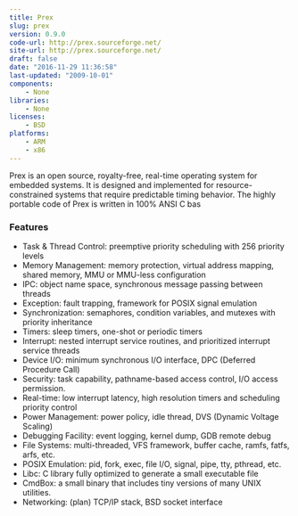 ```yaml
---
title: Prex
slug: prex
version: 0.9.0
code-url: http://prex.sourceforge.net/
site-url: http://prex.sourceforge.net/
draft: false
date: "2016-11-29 11:36:58"
last-updated: "2009-10-01"
components:
    - None
libraries:
    - None
licenses:
    - BSD
platforms:
    - ARM
    - x86
---
```



Prex is an open source, royalty-free, real-time operating system for embedded systems. It is designed and implemented for resource-constrained systems that require predictable timing behavior. The highly portable code of Prex is written in 100% ANSI C bas

<!--more-->

### Features
- Task & Thread Control: preemptive priority scheduling with 256 priority levels
- Memory Management: memory protection, virtual address mapping, shared memory, MMU or MMU-less configuration
- IPC: object name space, synchronous message passing between threads
- Exception: fault trapping, framework for POSIX signal emulation
- Synchronization: semaphores, condition variables, and mutexes with priority inheritance
- Timers: sleep timers, one-shot or periodic timers
- Interrupt: nested interrupt service routines, and prioritized interrupt service threads
- Device I/O: minimum synchronous I/O interface, DPC (Deferred Procedure Call)
- Security: task capability, pathname-based access control, I/O access permission.
- Real-time: low interrupt latency, high resolution timers and scheduling priority control
- Power Management: power policy, idle thread, DVS (Dynamic Voltage Scaling)
- Debugging Facility: event logging, kernel dump, GDB remote debug
- File Systems: multi-threaded, VFS framework, buffer cache, ramfs, fatfs, arfs, etc.
- POSIX Emulation: pid, fork, exec, file I/O, signal, pipe, tty, pthread, etc.
- Libc: C library fully optimized to generate a small executable file
- CmdBox: a small binary that includes tiny versions of many UNIX utilities.
- Networking: (plan) TCP/IP stack, BSD socket interface


